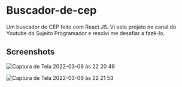 # Buscador-de-cep

 Um buscador de CEP feito com React JS. Vi este projeto no canal do Youtube do Sujeito Programador e resolvi me desafiar a fazê-lo.

## Screenshots

![Captura de Tela 2022-03-09 às 22 20 49](https://user-images.githubusercontent.com/60331328/157569295-7cfd1250-5244-4e6d-a5cb-b5e753cf43fd.png)

![Captura de Tela 2022-03-09 às 22 21 53](https://user-images.githubusercontent.com/60331328/157569292-0f311fd2-d005-4242-9a72-e5d6bf20cb89.png)
